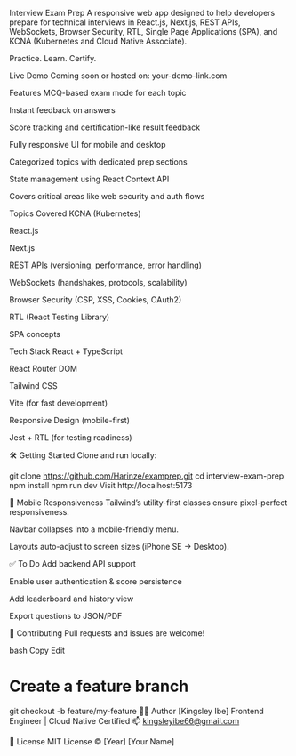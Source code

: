  Interview Exam Prep
A responsive web app designed to help developers prepare for technical interviews in React.js, Next.js, REST APIs, WebSockets, Browser Security, RTL, Single Page Applications (SPA), and KCNA (Kubernetes and Cloud Native Associate).

 Practice. Learn. Certify.

 Live Demo
Coming soon or hosted on: your-demo-link.com


 Features
 MCQ-based exam mode for each topic

 Instant feedback on answers

 Score tracking and certification-like result feedback

 Fully responsive UI for mobile and desktop

 Categorized topics with dedicated prep sections

 State management using React Context API

 Covers critical areas like web security and auth flows

 Topics Covered
 KCNA (Kubernetes)

 React.js

 Next.js

 REST APIs (versioning, performance, error handling)

 WebSockets (handshakes, protocols, scalability)

 Browser Security (CSP, XSS, Cookies, OAuth2)

 RTL (React Testing Library)

 SPA concepts


 Tech Stack
 React + TypeScript

 React Router DOM

 Tailwind CSS

 Vite (for fast development)

 Responsive Design (mobile-first)

 Jest + RTL (for testing readiness)

🛠️ Getting Started
Clone and run locally:

git clone https://github.com/Harinze/examprep.git
cd interview-exam-prep
npm install
npm run dev
Visit http://localhost:5173

📏 Mobile Responsiveness
Tailwind’s utility-first classes ensure pixel-perfect responsiveness.

Navbar collapses into a mobile-friendly menu.

Layouts auto-adjust to screen sizes (iPhone SE → Desktop).

✅ To Do
 Add backend API support

 Enable user authentication & score persistence

 Add leaderboard and history view

 Export questions to JSON/PDF

🤝 Contributing
Pull requests and issues are welcome!

bash
Copy
Edit
# Create a feature branch
git checkout -b feature/my-feature
🧑‍💻 Author
[Kingsley Ibe]
Frontend Engineer | Cloud Native Certified
📫 kingsleyibe66@gmail.com

📄 License
MIT License © [Year] [Your Name]